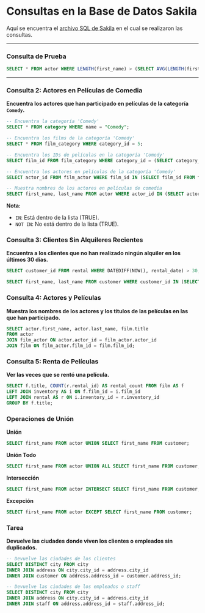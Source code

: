 # Consultas en la Base de Datos Sakila

Aquí se encuentra el [archivo SQL de Sakila](sakila.sql) en el cual se realizaron las consultas.

---

### Consulta de Prueba

```sql
SELECT * FROM actor WHERE LENGTH(first_name) > (SELECT AVG(LENGTH(first_name)) FROM actor);
```

---

### Consulta 2: Actores en Películas de Comedia

**Encuentra los actores que han participado en películas de la categoría `Comedy`.**

```sql
-- Encuentra la categoría 'Comedy'
SELECT * FROM category WHERE name = "Comedy";

-- Encuentra los films de la categoría 'Comedy'
SELECT * FROM film_category WHERE category_id = 5;

-- Encuentra los IDs de películas en la categoría 'Comedy'
SELECT film_id FROM film_category WHERE category_id = (SELECT category_id FROM category WHERE name = "Comedy");

-- Encuentra los actores en películas de la categoría 'Comedy'
SELECT actor_id FROM film_actor WHERE film_id IN (SELECT film_id FROM film_category WHERE category_id = (SELECT category_id FROM category WHERE name = "Comedy"));

-- Muestra nombres de los actores en películas de comedia
SELECT first_name, last_name FROM actor WHERE actor_id IN (SELECT actor_id FROM film_actor WHERE film_id IN (SELECT film_id FROM film_category WHERE category_id = (SELECT category_id FROM category WHERE name = "Comedy")));
```

**Nota:**  
- `IN`: Está dentro de la lista (TRUE).
- `NOT IN`: No está dentro de la lista (TRUE).

### Consulta 3: Clientes Sin Alquileres Recientes

**Encuentra a los clientes que no han realizado ningún alquiler en los últimos 30 días.**

```sql
SELECT customer_id FROM rental WHERE DATEDIFF(NOW(), rental_date) > 30; 

SELECT first_name, last_name FROM customer WHERE customer_id IN (SELECT customer_id FROM rental WHERE DATEDIFF(NOW(), rental_date) > 30);
```

### Consulta 4: Actores y Películas

**Muestra los nombres de los actores y los títulos de las películas en las que han participado.**

```sql
SELECT actor.first_name, actor.last_name, film.title
FROM actor
JOIN film_actor ON actor.actor_id = film_actor.actor_id
JOIN film ON film_actor.film_id = film.film_id;
```

### Consulta 5: Renta de Películas

**Ver las veces que se rentó una película.**

```sql
SELECT f.title, COUNT(r.rental_id) AS rental_count FROM film AS f
LEFT JOIN inventory AS i ON f.film_id = i.film_id
LEFT JOIN rental AS r ON i.inventory_id = r.inventory_id
GROUP BY f.title;
```

### Operaciones de Unión

**Unión**

```sql
SELECT first_name FROM actor UNION SELECT first_name FROM customer;
```

**Unión Todo**

```sql
SELECT first_name FROM actor UNION ALL SELECT first_name FROM customer;
```

**Intersección**

```sql
SELECT first_name FROM actor INTERSECT SELECT first_name FROM customer;
```

**Excepción**

```sql
SELECT first_name FROM actor EXCEPT SELECT first_name FROM customer;
```

### Tarea

**Devuelve las ciudades donde viven los clientes o empleados sin duplicados.**

```sql
-- Devuelve las ciudades de los clientes
SELECT DISTINCT city FROM city 
INNER JOIN address ON city.city_id = address.city_id
INNER JOIN customer ON address.address_id = customer.address_id;

-- Devuelve las ciudades de los empleados o staff
SELECT DISTINCT city FROM city 
INNER JOIN address ON city.city_id = address.city_id
INNER JOIN staff ON address.address_id = staff.address_id;
```